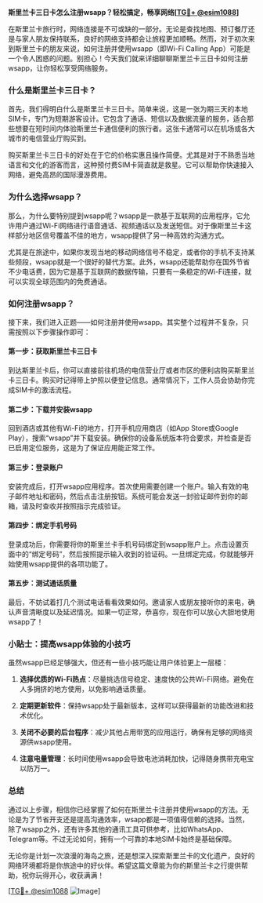 **斯里兰卡三日卡怎么注册wsapp？轻松搞定，畅享网络[[TG💪+ @esim1088](https://t.me/s/esim1088)]**

在斯里兰卡旅行时，网络连接是不可或缺的一部分。无论是查找地图、预订餐厅还是与家人朋友保持联系，良好的网络支持都会让旅程更加顺畅。然而，对于初次来到斯里兰卡的朋友来说，如何注册并使用wsapp（即Wi-Fi Calling App）可能是一个令人困惑的问题。别担心！今天我们就来详细聊聊斯里兰卡三日卡如何注册wsapp，让你轻松享受网络服务。

### 什么是斯里兰卡三日卡？

首先，我们得明白什么是斯里兰卡三日卡。简单来说，这是一张为期三天的本地SIM卡，专门为短期游客设计。它包含了通话、短信以及数据流量的服务，适合那些想要在短时间内体验斯里兰卡通信便利的旅行者。这张卡通常可以在机场或各大城市的电信营业厅购买到。

购买斯里兰卡三日卡的好处在于它的价格实惠且操作简便。尤其是对于不熟悉当地语言和文化的游客而言，这种预付费SIM卡简直就是救星。它可以帮助你快速接入网络，避免高昂的国际漫游费用。

### 为什么选择wsapp？

那么，为什么要特别提到wsapp呢？wsapp是一款基于互联网的应用程序，它允许用户通过Wi-Fi网络进行语音通话、视频通话以及发送短信。对于像斯里兰卡这样部分地区信号覆盖不佳的地方，wsapp提供了另一种高效的沟通方式。

尤其是在旅途中，如果你发现当地的移动网络信号不稳定，或者你的手机不支持某些频段，wsapp就是一个很好的替代方案。此外，wsapp还能帮助你在国外节省不少电话费，因为它是基于互联网的数据传输，只要有一条稳定的Wi-Fi连接，就可以实现全球范围内的免费通话。

### 如何注册wsapp？

接下来，我们进入正题——如何注册并使用wsapp。其实整个过程并不复杂，只需按照以下步骤操作即可：

#### 第一步：获取斯里兰卡三日卡

到达斯里兰卡后，你可以直接前往机场的电信营业厅或者市区的便利店购买斯里兰卡三日卡。购买时记得带上护照以便登记信息。通常情况下，工作人员会协助你完成SIM卡的激活流程。

#### 第二步：下载并安装wsapp

回到酒店或其他有Wi-Fi的地方，打开手机应用商店（如App Store或Google Play），搜索“wsapp”并下载安装。确保你的设备系统版本符合要求，并检查是否已启用定位服务，这是为了保证应用能正常工作。

#### 第三步：登录账户

安装完成后，打开wsapp应用程序。首次使用需要创建一个账户。输入有效的电子邮件地址和密码，然后点击注册按钮。系统可能会发送一封验证邮件到你的邮箱，请及时查收并按照指示完成验证。

#### 第四步：绑定手机号码

登录成功后，你需要将你的斯里兰卡手机号码绑定到wsapp账户上。点击设置页面中的“绑定号码”，然后按照提示输入收到的验证码。一旦绑定完成，你就能够开始使用wsapp提供的各项功能了。

#### 第五步：测试通话质量

最后，不妨试着打几个测试电话看看效果如何。邀请家人或朋友接听你的来电，确认声音清晰度以及延迟情况。如果一切正常，恭喜你，现在你可以放心大胆地使用wsapp了！

### 小贴士：提高wsapp体验的小技巧

虽然wsapp已经足够强大，但还有一些小技巧能让用户体验更上一层楼：

1. **选择优质的Wi-Fi热点**：尽量挑选信号稳定、速度快的公共Wi-Fi网络。避免在人多拥挤的地方使用，以免影响通话质量。
   
2. **定期更新软件**：保持wsapp处于最新版本，这样可以获得最新的功能改进和技术优化。
   
3. **关闭不必要的后台程序**：减少其他占用带宽的应用运行，确保有足够的网络资源供wsapp使用。
   
4. **注意电量管理**：长时间使用wsapp会导致电池消耗加快，记得随身携带充电宝以防万一。

### 总结

通过以上步骤，相信你已经掌握了如何在斯里兰卡注册并使用wsapp的方法。无论是为了节省开支还是提高沟通效率，wsapp都是一项值得信赖的选择。当然，除了wsapp之外，还有许多其他的通讯工具可供参考，比如WhatsApp、Telegram等。不过无论如何，拥有一个可靠的本地SIM卡始终是基础保障。

无论你是计划一次浪漫的海岛之旅，还是想深入探索斯里兰卡的文化遗产，良好的网络环境都将是你旅途中的好伙伴。希望这篇文章能为你的斯里兰卡之行提供帮助，祝你玩得开心，收获满满！

[[TG💪+ @esim1088](https://t.me/s/esim1088) ![Image](https://i.postimg.cc/4NQfJmqS/Snipaste-2025-05-13-00-14-12.png)]